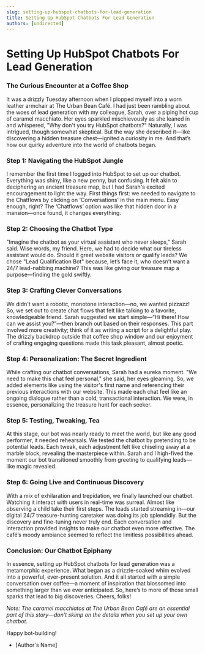 ```yaml
---
slug: setting-up-hubspot-chatbots-for-lead-generation
title: Setting Up HubSpot Chatbots For Lead Generation
authors: [undirected]
---
```


# Setting Up HubSpot Chatbots For Lead Generation

### The Curious Encounter at a Coffee Shop

It was a drizzly Tuesday afternoon when I plopped myself into a worn leather armchair at The Urban Bean Café. I had just been rambling about the woes of lead generation with my colleague, Sarah, over a piping hot cup of caramel macchiato. Her eyes sparkled mischievously as she leaned in and whispered, "Why don't you try HubSpot chatbots?" Naturally, I was intrigued, though somewhat skeptical. But the way she described it—like discovering a hidden treasure chest—ignited a curiosity in me. And that’s how our quirky adventure into the world of chatbots began.

### Step 1: Navigating the HubSpot Jungle
I remember the first time I logged into HubSpot to set up our chatbot. Everything was shiny, like a new penny, but confusing. It felt akin to deciphering an ancient treasure map, but I had Sarah's excited encouragement to light the way. First things first: we needed to navigate to the Chatflows by clicking on 'Conversations' in the main menu. Easy enough, right? The ‘Chatflows’ option was like that hidden door in a mansion—once found, it changes everything. 

### Step 2: Choosing the Chatbot Type
"Imagine the chatbot as your virtual assistant who never sleeps," Sarah said. Wise words, my friend. Here, we had to decide what our tireless assistant would do. Should it greet website visitors or qualify leads? We chose "Lead Qualification Bot" because, let’s face it, who doesn’t want a 24/7 lead-nabbing machine? This was like giving our treasure map a purpose—finding the gold swiftly.

### Step 3: Crafting Clever Conversations
We didn't want a robotic, monotone interaction—no, we wanted pizzazz! So, we set out to create chat flows that felt like talking to a favorite, knowledgeable friend. Sarah suggested we start simple—“Hi there! How can we assist you?”—then branch out based on their responses. This part involved more creativity; think of it as writing a script for a delightful play. The drizzly backdrop outside that coffee shop window and our enjoyment of crafting engaging questions made this task pleasant, almost poetic.

### Step 4: Personalization: The Secret Ingredient
While crafting our chatbot conversations, Sarah had a eureka moment. "We need to make this chat feel personal," she said, her eyes gleaming. So, we added elements like using the visitor's first name and referencing their previous interactions with our website. This made each chat feel like an ongoing dialogue rather than a cold, transactional interaction. We were, in essence, personalizing the treasure hunt for each seeker.

### Step 5: Testing, Tweaking, Tea
At this stage, our bot was nearly ready to meet the world, but like any good performer, it needed rehearsals. We tested the chatbot by pretending to be potential leads. Each tweak, each adjustment felt like chiseling away at a marble block, revealing the masterpiece within. Sarah and I high-fived the moment our bot transitioned smoothly from greeting to qualifying leads— like magic revealed.

### Step 6: Going Live and Continuous Discovery
With a mix of exhilaration and trepidation, we finally launched our chatbot. Watching it interact with users in real-time was surreal. Almost like observing a child take their first steps. The leads started streaming in—our digital 24/7 treasure-hunting caretaker was doing its job splendidly. But the discovery and fine-tuning never truly end. Each conversation and interaction provided insights to make our chatbot even more effective. The café’s moody ambiance seemed to reflect the limitless possibilities ahead.

### Conclusion: Our Chatbot Epiphany
In essence, setting up HubSpot chatbots for lead generation was a metamorphic experience. What began as a drizzle-soaked whim evolved into a powerful, ever-present solution. And it all started with a simple conversation over coffee—a moment of inspiration that blossomed into something larger than we ever anticipated. So, here’s to more of those small sparks that lead to big discoveries. Cheers, folks!

*Note: The caramel macchiatos at The Urban Bean Café are an essential part of this story—don’t skimp on the details when you set up your own chatbot.*

Happy bot-building!

- [Author's Name]